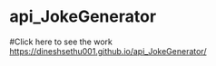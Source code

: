 # api_JokeGenerator
#Click here to see the work
https://dineshsethu001.github.io/api_JokeGenerator/
